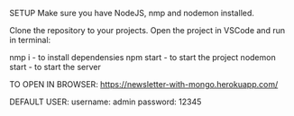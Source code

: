 SETUP
Make sure you have NodeJS, nmp and nodemon installed. 

Clone the repository to your projects. 
Open the project in VSCode and run in terminal: 

nmp i - to install dependensies 
npm start - to start the project
nodemon start - to start the server

TO OPEN IN BROWSER:
https://newsletter-with-mongo.herokuapp.com/

DEFAULT USER:
username: admin
password: 12345



